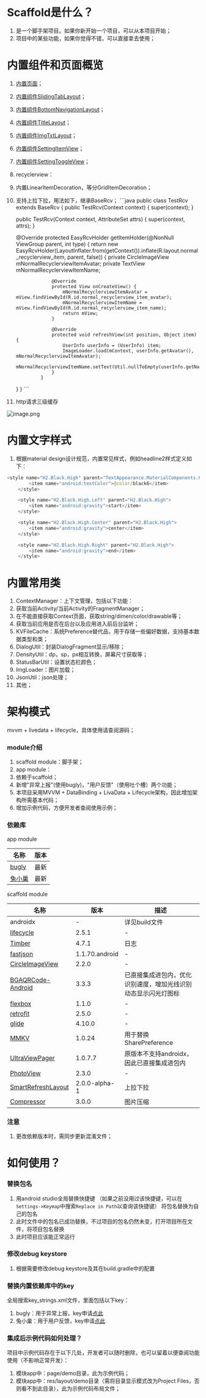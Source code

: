 # Scaffold是什么？

1.  是一个脚手架项目。如果你新开始一个项目，可以从本项目开始；
2.  项目中的某些功能，如果你觉得不错，可以直接拿去使用；

# 内置组件和页面概览

1.  [内置页面](https://juejin.cn/post/7221131892426145853)；
2.  [内置组件SlidingTabLayout](https://juejin.cn/post/7221128727639883832)；
3.  [内置组件BottomNavigationLayout](https://juejin.cn/post/7221138459813986360)；
4.  [内置组件TitleLayout](https://juejin.cn/post/7221131892426293309)；
5.  [内置组件ImgTxtLayout](https://juejin.cn/post/7221131892426407997)；
6.  [内置组件SettingItemView](https://juejin.cn/post/7221128727639703608)；
7.  [内置组件SettingToggleView](https://juejin.cn/post/7221131892426539069)；
8.  recyclerview：
   1.  内置LinearItemDecoration，等分GridItemDecoration；
   2.  支持上拉下拉，用法如下，继承BaseRcv；
    ```java
        public class TestRcv extends BaseRcv<String> {
        public TestRcv(Context context) {
            super(context);
        }

        public TestRcv(Context context, AttributeSet attrs) {
            super(context, attrs);
        }

        @Override
        protected EasyRcvHolder<String> getItemHolder(@NonNull ViewGroup parent, int type)         {
            return new EasyRcvHolder(LayoutInflater.from(getContext()).inflate(R.layout.normal_recyclerview_item, parent, false)) {
                        private CircleImageView mNormalRecyclerviewItemAvatar;
                        private TextView mNormalRecyclerviewItemName;

                        @Override
                        protected View onCreateView() {
                            mNormalRecyclerviewItemAvatar = mView.findViewById(R.id.normal_recyclerview_item_avatar);
                            mNormalRecyclerviewItemName = mView.findViewById(R.id.normal_recyclerview_item_name);
                            return mView;
                        }

                        @Override
                        protected void refreshView(int position, Object item) {
                            UserInfo userInfo = (UserInfo) item;
                            ImageLoader.load(mContext, userInfo.getAvatar(), mNormalRecyclerviewItemAvatar);
                            mNormalRecyclerviewItemName.setText(Util.nullToEmpty(userInfo.getName()));
                        }
                    }
        }
    }
    ```
9. http请求三级缓存

![image.png](https://p6-juejin.byteimg.com/tos-cn-i-k3u1fbpfcp/028f863d0f5c44d0a5e5c1e12d6db35b~tplv-k3u1fbpfcp-watermark.image?)

# 内置文字样式

1.  根据material design设计规范，内置常见样式，例如headline2样式定义如下：

```java
<style name="H2.Black.High" parent="TextAppearance.MaterialComponents.Headline2">
        <item name="android:textColor">@color/black6</item>
    </style>

    <style name="H2.Black.High.Left" parent="H2.Black.High">
        <item name="android:gravity">start</item>
    </style>

    <style name="H2.Black.High.Center" parent="H2.Black.High">
        <item name="android:gravity">center</item>
    </style>

    <style name="H2.Black.High.Right" parent="H2.Black.High">
        <item name="android:gravity">end</item>
    </style>
```

# 内置常用类

1.  ContextManager：上下文管理，包括以下功能：
   1.  获取当前Activity/当前Activity的FragmentManager；
   2.  在不能直接获取Context页面，获取string/dimen/color/drawable等；
   3.  获取当前应用是否在后台以及应用进入前后台监听；
2.  KVFileCache：系统Preference替代品，用于存储一些偏好数据，支持基本数据类型和类；
3.  DialogUtil：封装DialogFragment显示/移除；
4.  DensityUtil：dp，sp，px相互转换，屏幕尺寸获取等；
5.  StatusBarUtil：设置状态栏颜色；
6.  ImgLoader：图片加载；
7.  JsonUtil：json处理；
8.  其他；

# 架构模式

mvvm + livedata + lifecycle，具体使用请查阅源码；

### module介绍

1.  scaffold module：脚手架；
2.  app module：
   1.  依赖于scaffold；
   2.  新增"异常上报"(使用bugly)，"用户反馈"（使用吐个槽）两个功能；
   3.  本项目采用MVVM + DataBinding + LivaData + Lifecycle架构，因此增加架构所需基本代码；
   4.  增加示例代码，方便开发者查阅使用示例；

### 依赖库

app module

|名称|版本|
|---|---|
|[bugly](https://bugly.qq.com/docs)|最新|
|[兔小巢](https://txc.qq.com/helper/AndroidGuide)|最新|

scaffold module

|名称|版本|描述|
|---|---|---|
|androidx|-|详见build文件|
|[lifecycle](https://developer.android.com/topic/libraries/architecture/lifecycle)|2.5.1|-|
|[Timber](https://github.com/JakeWharton/timber)|4.7.1|日志|
|[fastjson](https://github.com/alibaba/fastjson)|1.1.70.android|-|
|[CircleImageView](https://github.com/hdodenhof/CircleImageView)|2.2.0|-|
|[BGAQRCode-Android](https://github.com/bingoogolapple/BGAQRCode-Android)|3.3.3|已直接集成进包内，优化识别速度，增加光线识别动态显示闪光灯图标|
|[flexbox](https://github.com/google/flexbox-layout)|1.1.0|-|
|[retrofit](https://github.com/square/retrofit)|2.5.0|-|
|[glide](https://github.com/bumptech/glide)|4.10.0|-|
|[MMKV](https://github.com/Tencent/MMKV)|1.0.24|用于替换SharePreference|
|[UltraViewPager](https://github.com/alibaba/UltraViewPager)|1.0.7.7|原版本不支持androidx，因此已直接集成进包内|
|[PhotoView](https://github.com/chrisbanes/PhotoView)|2.3.0|-|
|[SmartRefreshLayout](https://github.com/chrisbanes/PhotoView)|2.0.0-alpha-1|上拉下拉|
|[Compressor](https://github.com/chrisbanes/PhotoView)|3.0.0|图片压缩|

### 注意

1.  更改依赖版本时，需同步更新混淆文件；

# 如何使用？

### 替换包名

1.  用android studio全局替换快捷键
    （如果之前没用过该快捷键，可以在`Settings->Keymap`中搜索`Replace in Path`以查询该快捷键）
    将包名替换为自己的包名
2.  此时文件中的包名已成功替换，不过项目的包名仍然未变，打开项目所在文件，将项目包名替换
3.  此时项目应该能正常运行

### 修改debug keystore

1.  根据需要修改debug keystore及其在build.gradle中的配置

### 替换内置依赖库中的key

全局搜索key_strings.xml文件，里面包括以下key：

1.  bugly：用于异常上报，key申请[点此](https://bugly.qq.com)
2.  兔小巢：用于用户反馈，key申请[点此](https://tucao.qq.com)

### 集成后示例代码如何处理？

项目中示例代码存在于以下几处，开发者可以随时删除，也可以留着以便查阅功能使用（不影响正常开发）：

1.  模块app中：page/demo目录，此为示例代码；
2.  模块app中：res/layout/demo目录（需将目录显示模式改为Project Files，否则看不到此目录），此为示例代码布局文件；
